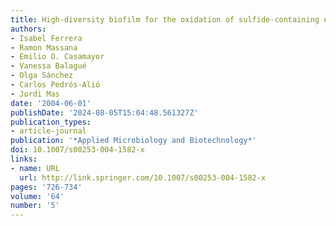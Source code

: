 ```yaml
---
title: High-diversity biofilm for the oxidation of sulfide-containing effluents
authors:
- Isabel Ferrera
- Ramon Massana
- Emilio O. Casamayor
- Vanessa Balagué
- Olga Sánchez
- Carlos Pedrós-Alió
- Jordi Mas
date: '2004-06-01'
publishDate: '2024-08-05T15:04:48.561327Z'
publication_types:
- article-journal
publication: '*Applied Microbiology and Biotechnology*'
doi: 10.1007/s00253-004-1582-x
links:
- name: URL
  url: http://link.springer.com/10.1007/s00253-004-1582-x
pages: '726-734'
volume: '64'
number: '5'
---
```

